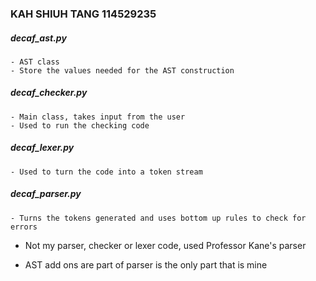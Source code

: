 ### KAH SHIUH TANG 114529235

##### decaf_ast.py
    - AST class
    - Store the values needed for the AST construction
##### decaf_checker.py  
    - Main class, takes input from the user
    - Used to run the checking code
##### decaf_lexer.py 
    - Used to turn the code into a token stream
##### decaf_parser.py 
    - Turns the tokens generated and uses bottom up rules to check for errors
* Not my parser, checker or lexer code, used Professor Kane's parser
- AST add ons are part of parser is the only part that is mine

